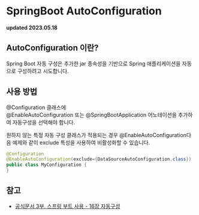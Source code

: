 # SpringBoot AutoConfiguration

**updated 2023.05.18**

## AutoConfiguration 이란?

Spring Boot 자동 구성은 추가한 jar 종속성을 기반으로 Spring 애플리케이션을 자동으로 구성하려고 시도합니다.

## 사용 방법

@Configuration 클래스에  
@EnableAutoConfiguration 또는 @SpringBootApplication 어노테이션을 추가하여 자동구성을 선택해야 합니다.

원하지 않는 특정 자동 구성 클래스가 적용되는 경우 @EnableAutoConfiguration다음 예제와 같이 exclude 특성을 사용하여 비활성화할 수 있습니다.

```Java
@Configuration
@EnableAutoConfiguration(exclude={DataSourceAutoConfiguration.class})
public class MyConfiguration {
}
```

## 참고

- [공식문서 3부. 스프링 부트 사용 - 16장 자동구성](https://docs.spring.io/spring-boot/docs/2.0.x/reference/html/using-boot-auto-configuration.html)
